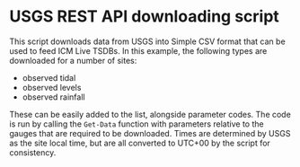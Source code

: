 # USGS REST API downloading script
This script downloads data from USGS into Simple CSV format that can be used to feed ICM Live TSDBs.
In this example, the following types are downloaded for a number of sites:
* observed tidal
* observed levels
* observed rainfall

These can be easily added to the list, alongside parameter codes.
The code is run by calling the `Get-Data` function with parameters relative to the gauges that are required to be downloaded.
Times are determined by USGS as the site local time, but are all converted to UTC+00 by the script for consistency.